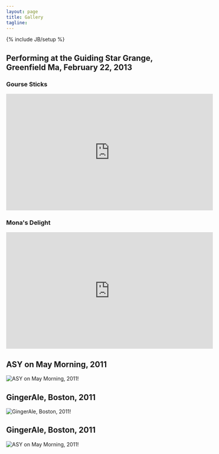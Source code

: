 ```yaml
---
layout: page
title: Gallery
tagline: 
---
```

{% include JB/setup %}

## Performing at the Guiding Star Grange, Greenfield Ma, February 22, 2013

### Gourse Sticks 
<iframe width="560" height="315" src="http://www.youtube.com/embed/Z7QD_P_jGjs" frameborder="0" allowfullscreen></iframe>

### Mona's Delight
<iframe width="560" height="315" src="http://www.youtube.com/embed/wJBMDDNoP-k" frameborder="0" allowfullscreen></iframe>

## ASY on May Morning, 2011

![ASY on May Morning, 2011](http://farm9.staticflickr.com/8251/8458952911_50ae7e7817.jpg)!

## GingerAle, Boston, 2011

![GingerAle, Boston, 2011](http://farm9.staticflickr.com/8386/8460164936_6cae6d2ea7.jpg)!

## GingerAle, Boston, 2011

![ASY on May Morning, 2011](http://farm9.staticflickr.com/8386/8460165882_1ee1fc5262.jpg)!
